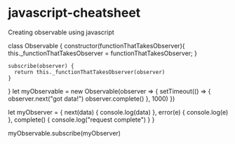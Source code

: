 # javascript-cheatsheet

Creating observable using javascript

class Observable {
    constructor(functionThatTakesObserver){
      this._functionThatTakesObserver = functionThatTakesObserver;
    }

    subscribe(observer) {
      return this._functionThatTakesObserver(observer)
    }
}
let myObservable = new Observable(observer => {
  setTimeout(() => {
    observer.next("got data!")
    observer.complete()
  }, 1000)
})

let myObserver = {
  next(data) {
    console.log(data)
  },
  error(e) {
    console.log(e)
  },
  complete() {
    console.log("request complete")
  }
}

myObservable.subscribe(myObserver)
